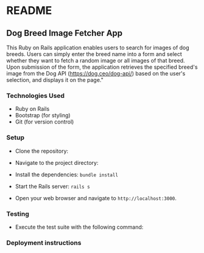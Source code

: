 # README

## Dog Breed Image Fetcher App

This Ruby on Rails application enables users to search for images of dog breeds. Users can simply enter the breed name into a form and select whether they want to fetch a random image or all images of that breed. Upon submission of the form, the application retrieves the specified breed's image from the Dog API (https://dog.ceo/dog-api/) based on the user's selection, and displays it on the page."


### Technologies Used

- Ruby on Rails
- Bootstrap (for styling)
- Git (for version control)

### Setup

- Clone the repository:

- Navigate to the project directory:

- Install the dependencies:
`bundle install`

- Start the Rails server:
`rails s`

- Open your web browser and navigate to `http://localhost:3000`.

### Testing
- Execute the test suite with the following command:


### Deployment instructions

